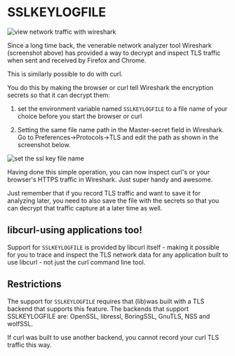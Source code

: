 # SSLKEYLOGFILE

![view network traffic with wireshark](wireshark-screenshot.png)

Since a long time back, the venerable network analyzer tool Wireshark
(screenshot above) has provided a way to decrypt and inspect TLS traffic when
sent and received by Firefox and Chrome.

This is similarly possible to do with curl.

You do this by making the browser or curl tell Wireshark the encryption
secrets so that it can decrypt them:

1. set the environment variable named `SSLKEYLOGFILE` to a file name of your
choice before you start the browser or curl

2. Setting the same file name path in the Master-secret field in Wireshark. Go
to Preferences->Protocols->TLS and edit the path as shown in the screenshot
below.

![set the ssl key file name](wireshark-ssl-master-secret.png)

Having done this simple operation, you can now inspect curl's or your
browser's HTTPS traffic in Wireshark. Just super handy and awesome.

Just remember that if you record TLS traffic and want to save it for analyzing
later, you need to also save the file with the secrets so that you can decrypt
that traffic capture at a later time as well.

## libcurl-using applications too!

Support for `SSLKEYLOGFILE` is provided by libcurl itself - making it possible
for you to trace and inspect the TLS network data for any application built to
use libcurl - not just the curl command line tool.

## Restrictions

The support for `SSLKEYLOGFILE` requires that (lib)was built with a TLS
backend that supports this feature. The backends that support SSLKEYLOGFILE
are: OpenSSL, libressl, BoringSSL, GnuTLS, NSS and wolfSSL.

If curl was built to use another backend, you cannot record your curl TLS
traffic this way.
